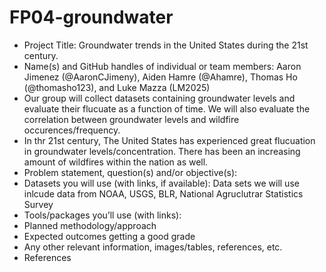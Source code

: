 # FP04-groundwater
- Project Title: Groundwater trends in the United States during the 21st century. 
- Name(s) and GitHub handles of individual or team members: Aaron Jimenez (@AaronCJimeny), Aiden Hamre (@Ahamre), Thomas Ho (@thomasho123), 
and Luke Mazza (LM2025)
- Our group will collect datasets containing groundwater levels and evaluate their flucuate as a function of time.
We will also evaluate the correlation between groundwater levels and wildfire occurences/frequency. 
- In thr 21st century, The United States has experienced great flucuation in groundwater levels/concentration. There has been an increasing amount of wildfires within the nation as well. 
- Problem statement, question(s) and/or objective(s): 
- Datasets you will use (with links, if available): Data sets we will use inlcude data from  NOAA, USGS, BLR, National Agruclutrar Statistics Survey
- Tools/packages you’ll use (with links): 
- Planned methodology/approach
- Expected outcomes
getting a good grade 
- Any other relevant information, images/tables, references, etc.
- References
